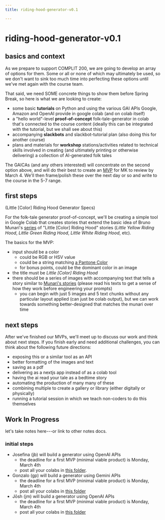 ```yaml
---
title: riding-hood-generator-v0.1

---
```


# riding-hood-generator-v0.1

## basics and context

As we prepare to support COMPLIT 200, we are going to develop an array of options for them. Some or all or none of which may ultimately be used, so we don't want to sink too much time into perfecting these options until we've met again with the course team.

That said, we need SOME concrete things to show them before Spring Break, so here is what we are looking to create:

- some basic **tutorials** on Python and using the various GAI APIs Google, Amazon and OpenAI provide in google colab (and on colab itself)
- a "hello world"-level **proof-of-concept** folk-tale-generator in colab that's connected to the course content (ideally this can be integrated with the tutorial, but we shall see about this)
- accompanying **slackbots** and slackbot-tutorial plan (also doing this for another course)
- plans and materials for **workshop** stations/activities related to technical skills involved in creating (and ultimately printing or otherwise delivering) a collection of AI-generated folk tales

The GAICAs (and any others interested) will concentrate on the second option above, and will do their best to create an [MVP](https://en.wikipedia.org/wiki/Minimum_viable_product) for MK to review by March 4. We'll then frame/polish these over the next day or so and write to the course in the 5-7 range.


## first steps

(Little [Color] Riding Hood Generator Specs)

For the folk-tale generator proof-of-concept, we'll be creating a simple tool in Google Colab that creates stories that extend the basic idea of Bruno Munari's [series](https://drive.google.com/drive/folders/1vCqCoXAuXA0e5QBoMAbgaSXY8Y7fhT2p) of "Little [Color] Riding Hood" stories (*Little Yellow Riding Hood*, *Little Green Riding Hood*, *Little White Riding Hood*, etc).

The basics for the MVP:

- input should be a color
    - could be RGB or HSV value
    - could be a string matching [a Pantone Color](https://margaret2.github.io/pantone-colors/)
    - for bonus points, could be the dominant color in an image
- the title must be *Little [Color] Riding Hood*
- there should be a series of images with accompanying text that tells a story similar to [Munari's stories]((https://drive.google.com/drive/folders/1vCqCoXAuXA0e5QBoMAbgaSXY8Y7fhT2p)) (please read his texts to get a sense of how they work before engineering your prompts)
    - you can begin with just 5 images and 5 text chunks without any particular layout applied (can just be colab output), but we can work towards something better-designed that matches the munari over time


## next steps

After we've finished our MVPs, we'll meet up to discuss our work and think about next steps. If you finish early and need additional challenges, you can think about the following future directions:

- exposing this or a similar tool as an API
- better formatting of the images and text
- saving as a pdf
- delivering as a nextjs app instead of as a colab tool
- having the ai read your tale as a bedtime story
- automating the production of many many of these
- combining multiple to create a gallery or library (either digitally or physically)
- running a tutorial session in which we teach non-coders to do this themselves


## Work In Progress

let's take notes here---or link to other notes docs.

### initial steps

* Josefina (jb) will build a generator using OpenAI APIs
    * the deadline for a first MVP (minimal viable product) is Monday, March 4th
    * post all your colabs in [this folder](https://drive.google.com/drive/folders/1cjrd1itBKE8GbZiTBSGPlAPb5FVQe-J5).
* Gonzalo (gp) will build a generator using Gemini APIs
    * the deadline for a first MVP (minimal viable product) is Monday, March 4th
    * post all your colabs in [this folder](https://drive.google.com/drive/folders/1Vlmkhgas-9iJ7QZpxRxQF2aLtWnkter8)
* Jōsh (jm) will build a generator using OpenAI APIs
    * the deadline for a first MVP (minimal viable product) is Monday, March 4th
    * post all your colabs in [this folder](https://drive.google.com/drive/folders/1QtH6h7MDvkUZsIjk5MXMEAz3doI4oKDO)
    